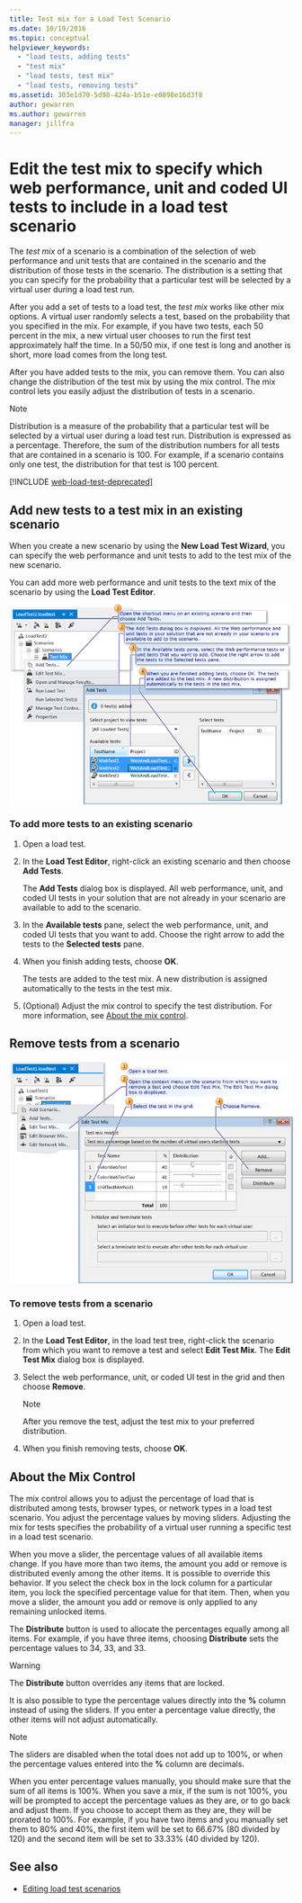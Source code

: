 ```yaml
---
title: Test mix for a Load Test Scenario
ms.date: 10/19/2016
ms.topic: conceptual
helpviewer_keywords:
  - "load tests, adding tests"
  - "test mix"
  - "load tests, test mix"
  - "load tests, removing tests"
ms.assetid: 303e1d70-5d98-424a-b51e-e0898e16d3f8
author: gewarren
ms.author: gewarren
manager: jillfra
---
```

# Edit the test mix to specify which web performance, unit and coded UI tests to include in a load test scenario

The *test mix* of a scenario is a combination of the selection of web performance and unit tests that are contained in the scenario and the distribution of those tests in the scenario. The distribution is a setting that you can specify for the probability that a particular test will be selected by a virtual user during a load test run.

After you add a set of tests to a load test, the *test mix* works like other mix options. A virtual user randomly selects a test, based on the probability that you specified in the mix. For example, if you have two tests, each 50 percent in the mix, a new virtual user chooses to run the first test approximately half the time. In a 50/50 mix, if one test is long and another is short, more load comes from the long test.

After you have added tests to the mix, you can remove them. You can also change the distribution of the test mix by using the mix control. The mix control lets you easily adjust the distribution of tests in a scenario.

> [!NOTE]
> Distribution is a measure of the probability that a particular test will be selected by a virtual user during a load test run. Distribution is expressed as a percentage. Therefore, the sum of the distribution numbers for all tests that are contained in a scenario is 100. For example, if a scenario contains only one test, the distribution for that test is 100 percent.

[!INCLUDE [web-load-test-deprecated](includes/web-load-test-deprecated.md)]

## Add new tests to a test mix in an existing scenario

When you create a new scenario by using the **New Load Test Wizard**, you can specify the web performance and unit tests to add to the test mix of the new scenario.

You can add more web performance and unit tests to the text mix of the scenario by using the **Load Test Editor**.

![Adding a test to an existing load test](../test/media/ltest_addingtests.png)

### To add more tests to an existing scenario

1. Open a load test.

2. In the **Load Test Editor**, right-click an existing scenario and then choose **Add Tests**.

     The **Add Tests** dialog box is displayed. All web performance, unit, and coded UI tests in your solution that are not already in your scenario are available to add to the scenario.

3. In the **Available tests** pane, select the web performance, unit, and coded UI tests that you want to add. Choose the right arrow to add the tests to the **Selected tests** pane.

4. When you finish adding tests, choose **OK**.

     The tests are added to the test mix. A new distribution is assigned automatically to the tests in the test mix.

5. (Optional) Adjust the mix control to specify the test distribution. For more information, see [About the mix control](../test/edit-the-test-mix-to-specify-which-web-browsers-types-in-a-load-test-scenario.md).

##  Remove tests from a scenario
 ![Removing a test from an existing load test](../test/media/ltest_removetest.png)

### To remove tests from a scenario

1. Open a load test.

2. In the **Load Test Editor**, in the load test tree, right-click the scenario from which you want to remove a test and select **Edit Test Mix**. The **Edit Test Mix** dialog box is displayed.

3. Select the web performance, unit, or coded UI test in the grid and then choose **Remove**.

    > [!NOTE]
    > After you remove the test, adjust the test mix to your preferred distribution.

4. When you finish removing tests, choose **OK**.

## <a name="EditingTestMixAboutMixControl"></a> About the Mix Control
 The mix control allows you to adjust the percentage of load that is distributed among tests, browser types, or network types in a load test scenario. You adjust the percentage values by moving sliders. Adjusting the mix for tests specifies the probability of a virtual user running a specific test in a load test scenario.

 When you move a slider, the percentage values of all available items change. If you have more than two items, the amount you add or remove is distributed evenly among the other items. It is possible to override this behavior. If you select the check box in the lock column for a particular item, you lock the specified percentage value for that item. Then, when you move a slider, the amount you add or remove is only applied to any remaining unlocked items.

 The **Distribute** button is used to allocate the percentages equally among all items. For example, if you have three items, choosing **Distribute** sets the percentage values to 34, 33, and 33.

> [!WARNING]
> The **Distribute** button overrides any items that are locked.

 It is also possible to type the percentage values directly into the **%** column instead of using the sliders. If you enter a percentage value directly, the other items will not adjust automatically.

> [!NOTE]
> The sliders are disabled when the total does not add up to 100%, or when the percentage values entered into the **%** column are decimals.

 When you enter percentage values manually, you should make sure that the sum of all items is 100%. When you save a mix, if the sum is not 100%, you will be prompted to accept the percentage values as they are, or to go back and adjust them. If you choose to accept them as they are, they will be prorated to 100%.  For example, if you have two items and you manually set them to 80% and 40%, the first item will be set to 66.67% (80 divided by 120) and the second item will be set to 33.33% (40 divided by 120).

## See also

- [Editing load test scenarios](../test/edit-load-test-scenarios.md)